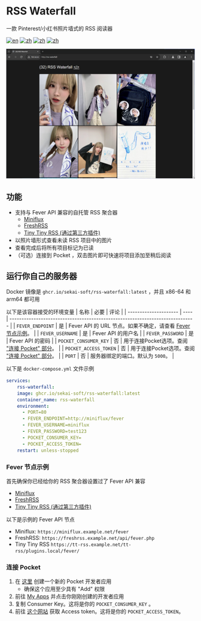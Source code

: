 # RSS Waterfall
一款 Pinterest/小红书照片墙式的 RSS 阅读器

[![en](https://img.shields.io/badge/lang-en-blue.svg)](https://github.com/sekai-soft/rss-waterfall/blob/master/README.md)
[![zh](https://img.shields.io/badge/中文文档-red.svg)](https://github.com/sekai-soft/rss-waterfall/blob/master/README.zh.md)
[![zh](https://img.shields.io/badge/docker-amd64-orange)](https://github.com/sekai-soft/rss-waterfall/pkgs/container/rss-waterfall)
[![zh](https://img.shields.io/badge/docker-arm64-teal)](https://github.com/sekai-soft/rss-waterfall/pkgs/container/rss-waterfall)

<img src="./screenshot.png" alt="程序截图" width="768"/>

## 功能
* 支持与 Fever API 兼容的自托管 RSS 聚合器
    * [Miniflux](https://miniflux.app/docs/fever.html)
    * [FreshRSS](https://freshrss.github.io/FreshRSS/en/users/06_Mobile_access.html)
    * [Tiny Tiny RSS (通过第三方插件)](https://github.com/DigitalDJ/tinytinyrss-fever-plugin)
* 以照片墙形式查看未读 RSS 项目中的图片
* 查看完成后将所有项目标记为已读
* （可选）连接到 Pocket ，双击图片即可快速将项目添加至稍后阅读

## 运行你自己的服务器
Docker 镜像是 `ghcr.io/sekai-soft/rss-waterfall:latest` ，并且 x86-64 和 arm64 都可用

以下是该容器接受的环境变量
| 名称                  | 必要 | 评论                                                                          |
| --------------------- | ---- | ----------------------------------------------------------------------------- |
| `FEVER_ENDPOINT`      | 是   | Fever API 的 URL 节点。如果不确定，请查看 [Fever 节点示例](#fever-节点示例)。 |
| `FEVER_USERNAME`      | 是   | Fever API 的用户名                                                            |
| `FEVER_PASSWORD`      | 是   | Fever API 的密码                                                              |
| `POCKET_CONSUMER_KEY` | 否   | 用于连接Pocket选项。查阅 ["连接 Pocket" 部分](#连接-pocket)。                 |
| `POCKET_ACCESS_TOKEN` | 否   | 用于连接Pocket选项。查阅 ["连接 Pocket" 部分](#连接-pocket)。                 |
| `PORT`                | 否   | 服务器绑定的端口。默认为 `5000`。                                             |

以下是 `docker-compose.yml` 文件示例
```yml
services:
    rss-waterfall:
    image: ghcr.io/sekai-soft/rss-waterfall:latest
    container_name: rss-waterfall
    environment:
      - PORT=80
      - FEVER_ENDPOINT=http://miniflux/fever
      - FEVER_USERNAME=miniflux
      - FEVER_PASSWORD=test123
      - POCKET_CONSUMER_KEY=
      - POCKET_ACCESS_TOKEN=
    restart: unless-stopped
```

### Fever 节点示例
首先确保你已经给你的 RSS 聚合器设置过了 Fever API 兼容

* [Miniflux](https://miniflux.app/docs/fever.html)
* [FreshRSS](https://freshrss.github.io/FreshRSS/en/users/06_Mobile_access.html)
* [Tiny Tiny RSS (通过第三方插件)](https://github.com/DigitalDJ/tinytinyrss-fever-plugin)

以下是示例的 Fever API 节点
* Miniflux: `https://miniflux.example.net/fever`
* FreshRSS: `https://freshrss.example.net/api/fever.php`
* Tiny Tiny RSS `https://tt-rss.example.net/tt-rss/plugins.local/fever/`

### 连接 Pocket
1. 在 [这里](https://getpocket.com/developer/apps/new) 创建一个新的 Pocket 开发者应用
    * 确保这个应用至少具有 "Add" 权限
2. 前往 [My Apps](https://getpocket.com/developer/apps/) 并点击你刚刚创建的开发者应用
3. 复制 Consumer Key。这将是你的 `POCKET_CONSUMER_KEY` 。
4. 前往 [这个网站](https://reader.fxneumann.de/plugins/oneclickpocket/auth.php) 获取 Access token。这将是你的 `POCKET_ACCESS_TOKEN`。
